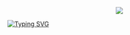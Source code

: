<p align="center">
<img src="https://capsule-render.vercel.app/api?type=waving&color=timeGradient&height=300&&section=header&text=开朗的火山河123&fontSize=90&fontAlign=50&fontAlignY=30&desc=kldhsh123&descAlign=50&descSize=30&descAlignY=60&animation=twinkling" />
</p>
<a href="https://git.io/typing-svg"><img src="https://readme-typing-svg.demolab.com?font=Fira+Code&pause=1000&center=%E5%81%87&vCenter=%E5%81%87&repeat=%E7%9C%9F&random=%E5%81%87&width=435&lines=%E4%B8%BA%E6%98%8E%E5%A4%A9%E7%9A%84%E7%BE%8E%E5%A5%BD%E8%80%8C%E5%AD%98%E5%9C%A8;Exist+for+the+better+of+tomorrow" alt="Typing SVG" /></a>
